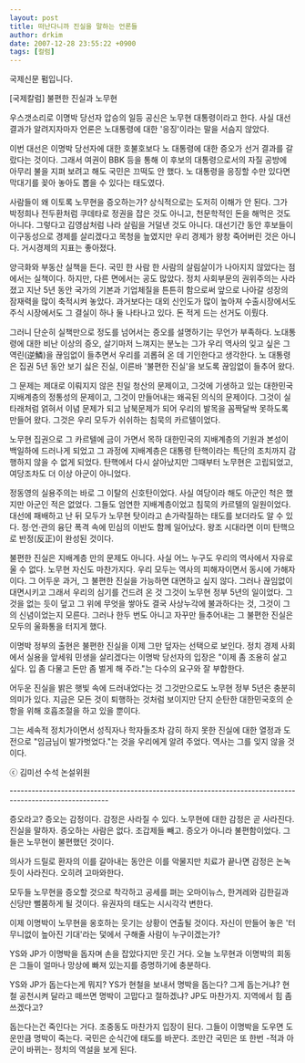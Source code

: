 ```yaml
---
layout: post
title: 떠난다니까 진실을 말하는 언론들
author: drkim
date: 2007-12-28 23:55:22 +0900
tags: [컬럼]
---
```

국제신문 펌입니다. 
  

  
[국제칼럼] 불편한 진실과 노무현
  

  
우스갯소리로 이명박 당선자 압승의 일등 공신은 노무현 대통령이라고 한다. 사실 대선 결과가 알려지자마자 언론은 노대통령에 대한 '응징'이라는 말을 서슴지 않았다. 
  

  
이번 대선은 이명박 당선자에 대한 호불호보다 노 대통령에 대한 증오가 선거 결과를 갈랐다는 것이다. 그래서 여권이 BBK 등을 통해 이 후보의 대통령으로서의 자질 공방에 아무리 불을 지펴 보려고 해도 국민은 끄떡도 안 했다. 노 대통령을 응징할 수만 있다면 막대기를 꽂아 놓아도 뽑을 수 있다는 태도였다. 
  

  
사람들이 왜 이토록 노무현을 증오하는가? 상식적으로는 도저히 이해가 안 된다. 그가 박정희나 전두환처럼 쿠데타로 정권을 잡은 것도 아니고, 천문학적인 돈을 해먹은 것도 아니다. 그렇다고 김영삼처럼 나라 살림을 거덜낸 것도 아니다. 대선기간 동안 후보들이 이구동성으로 경제를 살리겠다고 목청을 높였지만 우리 경제가 왕창 죽어버린 것은 아니다. 거시경제의 지표는 좋아졌다.
  

  
양극화와 부동산 실책을 든다. 국민 한 사람 한 사람의 살림살이가 나아지지 않았다는 점에서는 실책이다. 하지만, 다른 면에서는 공도 많았다. 정치 사회부문의 권위주의는 사라졌고 지난 5년 동안 국가의 기본과 기업체질을 튼튼히 함으로써 앞으로 나아갈 성장의 잠재력을 많이 축적시켜 놓았다. 과거보다는 대외 신인도가 많이 높아져 수출시장에서도 주식 시장에서도 그 결실이 하나 둘 나타나고 있다. 돈 적게 드는 선거도 이뤘다.
  

  
그러니 단순히 실책만으로 정도를 넘어서는 증오를 설명하기는 무언가 부족하다. 노대통령에 대한 비난 이상의 증오, 살기마저 느껴지는 분노는 그가 우리 역사의 잊고 싶은 그 역린(逆鱗)을 끊임없이 들추면서 우리를 괴롭혀 온 데 기인한다고 생각한다. 노 대통령은 집권 5년 동안 보기 싫은 진실, 이른바 '불편한 진실'을 보도록 끊임없이 들추어 왔다.
  

  
그 문제는 제대로 이뤄지지 않은 친일 청산의 문제이고, 그것에 기생하고 있는 대한민국 지배계층의 정통성의 문제이고, 그것이 만들어내는 왜곡된 의식의 문제이다. 그것이 실타래처럼 얽혀서 이념 문제가 되고 남북문제가 되어 우리의 발목을 꼼짝달싹 못하도록 만들어 왔다. 그것은 우리 모두가 쉬쉬하는 침묵의 카르텔이었다.
  

  
노무현 집권으로 그 카르텔에 금이 가면서 목하 대한민국의 지배계층의 기원과 본성이 백일하에 드러나게 되었고 그 과정에 지배계층은 대통령 탄핵이라는 특단의 조치까지 감행하지 않을 수 없게 되었다. 탄핵에서 다시 살아났지만 그때부터 노무현은 고립되었고, 여당조차도 더 이상 아군이 아니었다. 
  

  
정동영의 실용주의는 바로 그 이탈의 신호탄이었다. 사실 여당이라 해도 아군인 척은 했지만 아군인 적은 없었다. 그들도 엄연한 지배계층이었고 침묵의 카르텔의 일원이었다. 대선에 패배하고 난 뒤 모두가 노무현 탓이라고 손가락질하는 태도를 보더라도 알 수 있다. 정·언·관의 융단 폭격 속에 민심의 이반도 함께 일어났다. 왕조 시대라면 이미 탄핵으로 반정(反正)이 완성된 것이다. 
  

  
불편한 진실은 지배계층 만의 문제도 아니다. 사실 어느 누구도 우리의 역사에서 자유로울 수 없다. 노무현 자신도 마찬가지다. 우리 모두는 역사의 피해자이면서 동시에 가해자이다. 그 어두운 과거, 그 불편한 진실을 가능하면 대면하고 싶지 않다. 그러나 끊임없이 대면시키고 그래서 우리의 심기를 건드려 온 것 그것이 노무현 정부 5년의 일이었다. 그것을 없는 듯이 덮고 그 위에 무엇을 쌓아도 결국 사상누각에 불과하다는 것, 그것이 그의 신념이었는지 모른다. 그러나 한두 번도 아니고 자꾸만 들추어내는 그 불편한 진실은 모두의 울화통을 터지게 했다. 
  

  
이명박 정부의 출현은 불편한 진실을 이제 그만 덮자는 선택으로 보인다. 정치 경제 사회에서 실용을 앞세워 민생을 살리겠다는 이명박 당선자의 입장은 "이제 좀 조용히 살고 싶다. 입 좀 다물고 돈만 좀 벌게 해 주라."는 다수의 요구와 잘 부합한다.
  

  
어두운 진실을 밝은 햇빛 속에 드러내었다는 것 그것만으로도 노무현 정부 5년은 충분히 의미가 있다. 지금은 모든 것이 퇴행하는 것처럼 보이지만 단지 순탄한 대한민국호의 순항을 위해 호흡조절을 하고 있을 뿐이다. 
  

  
그는 세속적 정치가이면서 성직자나 학자들조차 감히 하지 못한 진실에 대한 열정과 도전으로 "임금님이 발가벗었다."는 것을 우리에게 알려 주었다. 역사는 그를 잊지 않을 것이다.
  
ⓒ 김미선 수석 논설위원
  

  
\---\---\---\---\---\---\---\---\---\---\---\---\---\---\---\---\---\---\---\---\---\---\---\---\---\---\---\---\---\---\---\---\---\---\---
  

  
증오라고? 증오는 감정이다. 감정은 사라질 수 있다. 노무현에 대한 감정은 곧 사라진다. 진실을 말하자. 증오하는 사람은 없다. 조갑제들 빼고. 증오가 아니라 불편함이었다. 그들은 노무현이 불편했던 것이다. 
  

  
의사가 드릴로 환자의 이를 갈아내는 동안은 이를 악물지만 치료가 끝나면 감정은 논녹듯이 사라진다. 오히려 고마와한다. 
  

  
모두들 노무현을 증오할 것으로 착각하고 공세를 펴는 오마이뉴스, 한겨레와 김한길과 신당만 뻘쭘하게 될 것이다. 유권자의 태도는 시시각각 변한다. 
  

  
이제 이명박이 노무현을 옹호하는 웃기는 상황이 연출될 것이다. 자신이 만들어 놓은 '터무니없이 높아진 기대'라는 덫에서 구해줄 사람이 누구이겠는가?
  

  
YS와 JP가 이명박을 돕자며 손을 잡았다지만 웃긴 거다. 오늘 노무현과 이명박의 회동은 그들이 얼마나 망상에 빠져 있는지를 증명하기에 충분하다. 
  

  
YS와 JP가 돕는다는게 뭐지? YS가 현철을 보내서 명박을 돕는다? 그게 돕는거냐? 현철 공천시켜 달라고 떼쓰면 명박이 고맙다고 절하겠냐? JP도 마찬가지. 지역에서 힘 좀 쓰겠다고? 
  

  
돕는다는건 죽인다는 거다. 조중동도 마찬가지 입장이 된다. 그들이 이명박을 도우면 도운만큼 명박이 죽는다. 국민은 순식간에 태도를 바꾼다. 조만간 국민은 또 한번 -적과 아군이 바뀌는- 정치의 역설을 보게 된다.